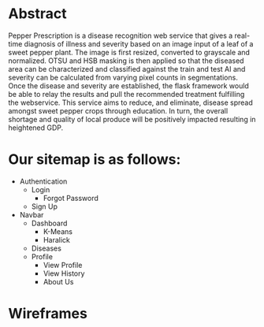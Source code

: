 # Abstract

Pepper Prescription is a disease recognition web service that gives a real-time diagnosis of illness and severity based on an image input of a leaf of a sweet pepper plant. The image is first resized, converted to grayscale and normalized. OTSU and HSB masking is then applied so that the diseased area can be characterized and classified against the train and test AI and severity can be calculated from varying pixel counts in segmentations. Once the disease and severity are established, the flask framework would be able to relay the results and pull the recommended treatment fulfilling the webservice. This service aims to reduce, and eliminate, disease spread amongst sweet pepper crops through education. In turn, the overall shortage and quality of local produce will be positively impacted resulting in heightened GDP.

# Our sitemap is as follows:

* Authentication
   * Login
       * Forgot Password
   * Sign Up
* Navbar
   * Dashboard
       * K-Means
       * Haralick
   * Diseases
   * Profile 
       * View Profile
       * View History
       * About Us
       
# Wireframes


       
 
   
  
   

              
              
